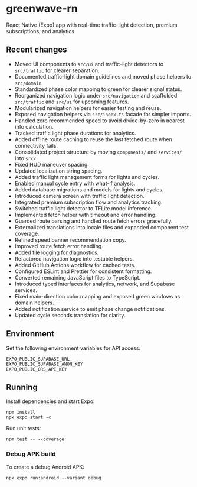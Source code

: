 # greenwave-rn

React Native (Expo) app with real-time traffic-light detection, premium subscriptions, and analytics.

## Recent changes

- Moved UI components to `src/ui` and traffic-light detectors to `src/traffic` for clearer separation.
- Documented traffic-light domain guidelines and moved phase helpers to `src/domain`.
- Standardized phase color mapping to green for clearer signal status.
- Reorganized navigation logic under `src/navigation` and scaffolded `src/traffic` and `src/ui` for upcoming features.
- Modularized navigation helpers for easier testing and reuse.
- Exposed navigation helpers via `src/index.ts` facade for simpler imports.
- Handled zero recommended speed to avoid divide-by-zero in nearest info calculation.
- Tracked traffic light phase durations for analytics.
- Added offline route caching to reuse the last fetched route when connectivity fails.
- Consolidated project structure by moving `components/` and `services/` into `src/`.
- Fixed HUD maneuver spacing.
- Updated localization string spacing.
- Added traffic light management forms for lights and cycles.
- Enabled manual cycle entry with what-if analysis.
- Added database migrations and models for lights and cycles.
- Introduced camera screen with traffic light detection.
- Integrated premium subscription flow and analytics tracking.
- Switched traffic light detector to TFLite model inference.
- Implemented fetch helper with timeout and error handling.
- Guarded route parsing and handled route fetch errors gracefully.
- Externalized translations into locale files and expanded component test coverage.
- Refined speed banner recommendation copy.
- Improved route fetch error handling.
- Added file logging for diagnostics.
- Refactored navigation logic into testable helpers.
- Added GitHub Actions workflow for cached tests.
- Configured ESLint and Prettier for consistent formatting.
- Converted remaining JavaScript files to TypeScript.
- Introduced typed interfaces for analytics, network, and Supabase services.
- Fixed main-direction color mapping and exposed green windows as domain helpers.
- Added notification service to emit phase change notifications.
- Updated cycle seconds translation for clarity.

## Environment

Set the following environment variables for API access:

```
EXPO_PUBLIC_SUPABASE_URL
EXPO_PUBLIC_SUPABASE_ANON_KEY
EXPO_PUBLIC_ORS_API_KEY
```

## Running

Install dependencies and start Expo:

```
npm install
npx expo start -c
```

Run unit tests:

```
npm test -- --coverage
```

### Debug APK build

To create a debug Android APK:

```
npx expo run:android --variant debug
```
